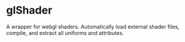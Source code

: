 glShader
========

A wrapper for webgl shaders. Automatically load external shader files, compile, and extract all uniforms and attributes.
